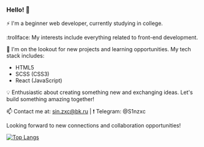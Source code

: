 ### Hello! 👋

 ⚡ I'm a beginner web developer, currently studying in college.

 :trollface: My interests include everything related to front-end development.

🚀 I'm on the lookout for new projects and learning opportunities. My tech stack includes:
- HTML5             
- SCSS (CSS3)       
- React (JavaScript)

💡 Enthusiastic about creating something new and exchanging ideas. Let's build something amazing together!

📫 Contact me at: sin.zxc@bk.ru | ❗ Telegram: @S1nzxc

Looking forward to new connections and collaboration opportunities! 

[![Top Langs](https://github-readme-stats.vercel.app/api/top-langs/?username=Sinzxc&layout=compact&theme=dark&showicons=true)](https://github.com/anuraghazra/github-readme-stats)
